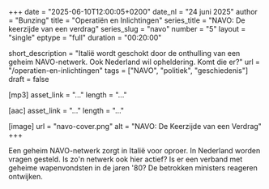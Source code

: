 +++
date = "2025-06-10T12:00:05+0200"
date_nl = "24 juni 2025"
author = "Bunzing"
title = "Operatiën en Inlichtingen"
series_title = "NAVO: De keerzijde van een verdrag"
series_slug = "navo"
number = "5"
layout = "single"
eptype = "full"
duration = "00:20:00"

short_description = "Italië wordt geschokt door de onthulling van een geheim NAVO-netwerk. Ook Nederland wil opheldering. Komt die er?"
url = "/operatien-en-inlichtingen"
tags = ["NAVO", "politiek", "geschiedenis"]
draft = false

[mp3]
asset_link = "..."
length = "..."

[aac]
asset_link = "..."
length = "..."

[image]
url = "navo-cover.png"
alt = "NAVO: De Keerzijde van een Verdrag"
+++

Een geheim NAVO-netwerk zorgt in Italië voor oproer. In Nederland worden vragen gesteld. Is zo'n netwerk ook hier actief? Is er een verband met geheime wapenvondsten in de jaren '80? De betrokken ministers reageren ontwijken.
